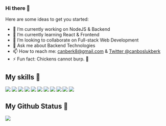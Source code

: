 ### Hi there 👋

<!--
**canboslukberk/canboslukberk** is a ✨ _special_ ✨ repository because its `README.md` (this file) appears on your GitHub profile.
-->

Here are some ideas to get you started:

- 🔭 I’m currently working on NodeJS & Backend
- 🌱 I’m currently learning React & Frontend
- 👯 I’m looking to collaborate on Full-stack Web Development
- 💬 Ask me about Backend Technologies
- 📫 How to reach me: [canberk8@gmail.com](mailto:canberk8@gmail.com) & [Twitter @canboslukberk](https://twitter.com/canboslukberk)
- ⚡ Fun fact: Chickens cannot burp. 🌈


## My skills 🚀
![](https://img.shields.io/badge/HTML5-E34F26?style=for-the-badge&logo=html5&logoColor=white)
![](https://img.shields.io/badge/JavaScript-F7DF1E?style=for-the-badge&logo=javascript&logoColor=black)
![](https://img.shields.io/badge/Node.js-43853D?style=for-the-badge&logo=node.js&logoColor=white)
![](https://img.shields.io/badge/CSS3-1572B6?style=for-the-badge&logo=css3&logoColor=white)
![](https://img.shields.io/badge/Express.js-404D59?style=for-the-badge)
![](https://img.shields.io/badge/React-20232A?style=for-the-badge&logo=react&logoColor=61DAFB)
![](https://img.shields.io/badge/Bootstrap-563D7C?style=for-the-badge&logo=bootstrap&logoColor=white)
![](https://img.shields.io/badge/Material--UI-0081CB?style=for-the-badge&logo=material-ui&logoColor=white)
![](https://img.shields.io/badge/Redux-593D88?style=for-the-badge&logo=redux&logoColor=white)
![](https://img.shields.io/badge/Netlify-00C7B7?style=for-the-badge&logo=netlify&logoColor=white)
![](https://img.shields.io/badge/figma-0AC97F?style=for-the-badge&logo=figma&logoColor=white)

## My Github Status 🦸

![](https://github-readme-stats.vercel.app/api?username=canboslukberk&show_icons=true&bg_color=45,fc00ff,00dbde&title_color=fff&text_color=fff)
